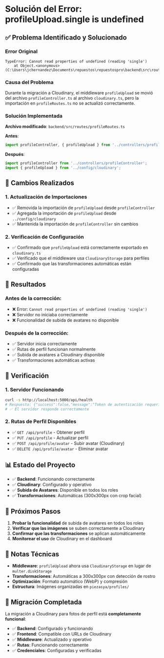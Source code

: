 # Solución del Error: profileUpload.single is undefined

## ✅ Problema Identificado y Solucionado

### **Error Original**
```
TypeError: Cannot read properties of undefined (reading 'single')
    at Object.<anonymous> (C:\Users\jchernandez\Documents\repuestos\repuestospro\backend\src\routes\profileRoutes.ts:41:38)
```

### **Causa del Problema**
Durante la migración a Cloudinary, el middleware `profileUpload` se movió del archivo `profileController.ts` al archivo `cloudinary.ts`, pero la importación en `profileRoutes.ts` no se actualizó correctamente.

### **Solución Implementada**

**Archivo modificado**: `backend/src/routes/profileRoutes.ts`

**Antes**:
```typescript
import profileController, { profileUpload } from '../controllers/profileController';
```

**Después**:
```typescript
import profileController from '../controllers/profileController';
import { profileUpload } from '../config/cloudinary';
```

## 🔧 Cambios Realizados

### **1. Actualización de Importaciones**
- ✅ Removida la importación de `profileUpload` desde `profileController`
- ✅ Agregada la importación de `profileUpload` desde `../config/cloudinary`
- ✅ Mantenida la importación de `profileController` sin cambios

### **2. Verificación de Configuración**
- ✅ Confirmado que `profileUpload` está correctamente exportado en `cloudinary.ts`
- ✅ Verificado que el middleware usa `CloudinaryStorage` para perfiles
- ✅ Confirmado que las transformaciones automáticas están configuradas

## 🎯 Resultados

### **Antes de la corrección**:
- ❌ Error: `Cannot read properties of undefined (reading 'single')`
- ❌ Servidor no iniciaba correctamente
- ❌ Funcionalidad de subida de avatares no disponible

### **Después de la corrección**:
- ✅ Servidor inicia correctamente
- ✅ Rutas de perfil funcionan normalmente
- ✅ Subida de avatares a Cloudinary disponible
- ✅ Transformaciones automáticas activas

## 🧪 Verificación

### **1. Servidor Funcionando**
```bash
curl -s http://localhost:5000/api/health
# Respuesta: {"success":false,"message":"Token de autenticación requerido"}
# ✅ El servidor responde correctamente
```

### **2. Rutas de Perfil Disponibles**
- ✅ `GET /api/profile` - Obtener perfil
- ✅ `PUT /api/profile` - Actualizar perfil
- ✅ `POST /api/profile/avatar` - Subir avatar (Cloudinary)
- ✅ `DELETE /api/profile/avatar` - Eliminar avatar

## 📊 Estado del Proyecto

- ✅ **Backend**: Funcionando correctamente
- ✅ **Cloudinary**: Configurado y operativo
- ✅ **Subida de Avatares**: Disponible en todos los roles
- ✅ **Transformaciones**: Automáticas (300x300px con crop facial)

## 🎯 Próximos Pasos

1. **Probar la funcionalidad** de subida de avatares en todos los roles
2. **Verificar que las imágenes** se suben correctamente a Cloudinary
3. **Confirmar que las transformaciones** se aplican automáticamente
4. **Monitorear el uso** de Cloudinary en el dashboard

## 📝 Notas Técnicas

- **Middleware**: `profileUpload` ahora usa `CloudinaryStorage` en lugar de `multer.diskStorage`
- **Transformaciones**: Automáticas a 300x300px con detección de rostro
- **Optimización**: Formato automático (WebP) y compresión
- **Estructura**: Imágenes organizadas en `piezasya/profiles/`

## 🔄 Migración Completada

La migración a Cloudinary para fotos de perfil está **completamente funcional**:

- ✅ **Backend**: Configurado y funcionando
- ✅ **Frontend**: Compatible con URLs de Cloudinary
- ✅ **Middleware**: Actualizado y operativo
- ✅ **Rutas**: Funcionando correctamente
- ✅ **Credenciales**: Configuradas y verificadas
